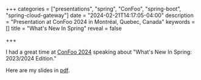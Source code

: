 +++
categories = ["presentations", "spring", "ConFoo", "spring-boot", "spring-cloud-gateway"]
date = "2024-02-21T14:17:05-04:00"
description = "Presentation at ConFoo 2024 in Montréal, Quebec, Canada"
keywords = []
title = "What's New In Spring"
reveal = false

+++

I had a great time at [ConFoo 2024](https://confoo.ca/en/2024) speaking about "What's New In Spring: 2023/2024 Edition."

<!--more-->

Here are my slides in [pdf](/preso/What%27s%20New%20in%20Spring%20in%202023_24.pdf).
